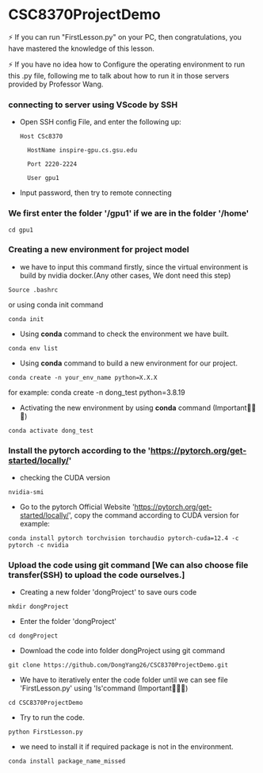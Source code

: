 # CSC8370ProjectDemo

⚡ If you can run "FirstLesson.py" on your PC, then congratulations, you have mastered the knowledge of this lesson.

⚡ If you have no idea how to Configure the operating environment to run this .py file,
following me to talk about how to run it in those servers provided by Professor Wang.

### connecting to server using VScode by SSH
* Open SSH config File, and enter the following up:

      Host CSc8370
  
        HostName inspire-gpu.cs.gsu.edu
  
        Port 2220-2224
  
        User gpu1

* Input password, then try to remote connecting

### We first enter the folder '/gpu1' if we are in the folder '/home'
    cd gpu1

### Creating a new environment for project model

* we have to input this command firstly, since the virtual environment is build by nvidia docker.(Any other cases, We dont need this step)
```
Source .bashrc
```
or using conda init command
```
conda init
```
* Using **conda** command to check the environment we have built.
```
conda env list
```
* Using **conda** command to build a new environment for our project.
```
conda create -n your_env_name python=X.X.X
```
for example: conda create -n dong_test python=3.8.19
* Activating the new environment by using **conda** command (Important🌟🌟🌟)
```
conda activate dong_test
```

### Install the pytorch according to the 'https://pytorch.org/get-started/locally/'
* checking the CUDA version
```
nvidia-smi
```
* Go to the pytorch Official Website 'https://pytorch.org/get-started/locally/', copy the command according to CUDA version
for example:
```
conda install pytorch torchvision torchaudio pytorch-cuda=12.4 -c pytorch -c nvidia
```

### Upload the code using git command [We can also choose file transfer(SSH) to upload the code ourselves.]

* Creating a new folder 'dongProject' to save ours code
```
mkdir dongProject
```
* Enter the folder 'dongProject'
```
cd dongProject
```
* Download the code into folder dongProject using git command
```
git clone https://github.com/DongYang26/CSC8370ProjectDemo.git
```
* We have to iteratively enter the code folder until we can see file 'FirstLesson.py' using 'ls'command (Important🌟🌟🌟)
```
cd CSC8370ProjectDemo
```
* Try to run the code.
```
python FirstLesson.py
```
* we need to install it if required package is not in the environment.
```
conda install package_name_missed
```

